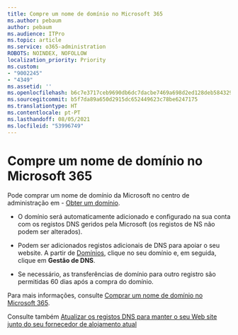 ```yaml
---
title: Compre um nome de domínio no Microsoft 365
ms.author: pebaum
author: pebaum
ms.audience: ITPro
ms.topic: article
ms.service: o365-administration
ROBOTS: NOINDEX, NOFOLLOW
localization_priority: Priority
ms.custom:
- "9002245"
- "4349"
ms.assetid: ''
ms.openlocfilehash: b6c7e3717ceb9690db6dc7dacbe7469a698d2ed128deb5843291687814ba302e
ms.sourcegitcommit: b5f7da89a650d2915dc652449623c78be6247175
ms.translationtype: HT
ms.contentlocale: pt-PT
ms.lasthandoff: 08/05/2021
ms.locfileid: "53996749"
---
```

# <a name="buy-a-domain-name-in-microsoft-365"></a>Compre um nome de domínio no Microsoft 365

Pode comprar um nome de domínio da Microsoft no centro de administração em - [Obter um domínio](https://admin.microsoft.com/Domains/Buy).

- O domínio será automaticamente adicionado e configurado na sua conta com os registos DNS geridos pela Microsoft (os registos de NS não podem ser alterados).

- Podem ser adicionados registos adicionais de DNS para apoiar o seu website.  A partir de [Domínios](https://admin.microsoft.com/AdminPortal/Home#/Domains), clique no seu domínio e, em seguida, clique em **Gestão de DNS**.

- Se necessário, as transferências de domínio para outro registro são permitidas 60 dias após a compra do domínio.

Para mais informações, consulte [Comprar um nome de domínio no Microsoft 365](https://docs.microsoft.com/microsoft-365/admin/get-help-with-domains/buy-a-domain-name?view=o365-worldwide).

Consulte também [Atualizar os registos DNS para manter o seu Web site junto do seu fornecedor de alojamento atual](https://docs.microsoft.com/alchemyinsights/update-dns-records-to-keep-your-website-with-your-current-hosting-provider-0)
